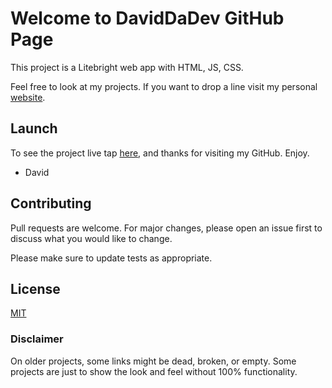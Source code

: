 # Welcome to DavidDaDev GitHub Page

This project is a Litebright web app with HTML, JS, CSS.

Feel free to look at my projects. If you want to drop a line visit my personal [website](http://davidsoto.dev/).

## Launch

To see the project live tap [here](https://daviddadev.github.io/litebright-web-app-game/index.html), and thanks for visiting my GitHub. Enjoy.

- David

## Contributing
Pull requests are welcome. For major changes, please open an issue first to discuss what you would like to change.

Please make sure to update tests as appropriate.

## License
[MIT](https://choosealicense.com/licenses/mit/)

### Disclaimer
On older projects, some links might be dead, broken, or empty. Some projects are just to show the look and feel without 100% functionality. 
